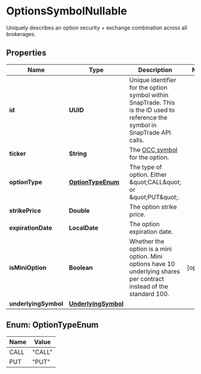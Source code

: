 

# OptionsSymbolNullable

Uniquely describes an option security + exchange combination across all brokerages.

## Properties

| Name | Type | Description | Notes |
|------------ | ------------- | ------------- | -------------|
|**id** | **UUID** | Unique identifier for the option symbol within SnapTrade. This is the ID used to reference the symbol in SnapTrade API calls. |  |
|**ticker** | **String** | The [OCC symbol](https://en.wikipedia.org/wiki/Option_symbol) for the option. |  |
|**optionType** | [**OptionTypeEnum**](#OptionTypeEnum) | The type of option. Either \&quot;CALL\&quot; or \&quot;PUT\&quot;. |  |
|**strikePrice** | **Double** | The option strike price. |  |
|**expirationDate** | **LocalDate** | The option expiration date. |  |
|**isMiniOption** | **Boolean** | Whether the option is a mini option. Mini options have 10 underlying shares per contract instead of the standard 100. |  [optional] |
|**underlyingSymbol** | [**UnderlyingSymbol**](UnderlyingSymbol.md) |  |  |



## Enum: OptionTypeEnum

| Name | Value |
|---- | -----|
| CALL | &quot;CALL&quot; |
| PUT | &quot;PUT&quot; |



